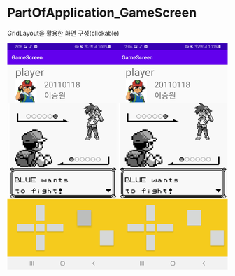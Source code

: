 # PartOfApplication_GameScreen
GridLayout을 활용한 화면 구성(clickable)

<img src="1.jpg" width="50%"><img src="2.jpg" width="50%">
